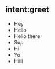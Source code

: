 <!-- ## intent:mood_deny
- não
- nunca
- Acho que não
- Não gosto disso
- Sem chance
- Não mesmo

## intent:asks_daily_menu
- Me fala o cardápio de [hj](period)
- Me fala o cardápio de [hoje](period)
- O que tem pra comer [hoje](period)
- Qual é o cardápio de [hoje](period) -->

## intent:greet
- Hey
- Hello
- Hello there
- Sup
- Hi
- Yo
- Hiiii